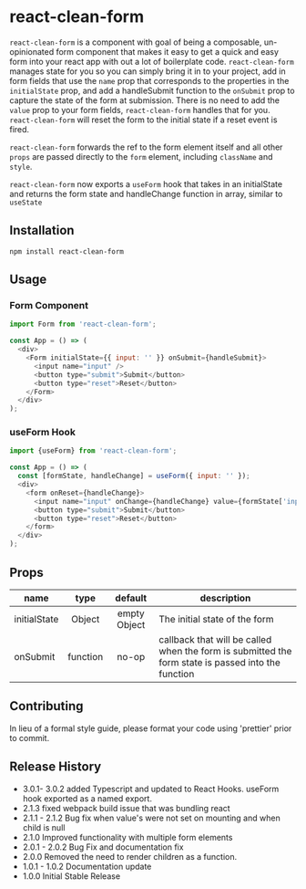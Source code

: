 # react-clean-form

`react-clean-form` is a component with goal of being a composable, un-opinionated form component that makes it easy to get a quick and easy form into your react app with out a lot of boilerplate code. `react-clean-form` manages state for you so you can simply bring it in to your project, add in form fields that use the `name` prop that corresponds to the properties in the `initialState` prop, and add a handleSubmit function to the `onSubmit` prop to capture the state of the form at submission. There is no need to add the `value` prop to your form fields, `react-clean-form` handles that for you. `react-clean-form` will reset the form to the initial state if a reset event is fired.

`react-clean-form` forwards the ref to the form element itself and all other `props` are passed directly to the `form` element, including `className` and `style`.

`react-clean-form` now exports a `useForm` hook that takes in an initialState and returns the form state and handleChange function in array, similar to `useState`

## Installation

`npm install react-clean-form`

## Usage

### Form Component

```javascript
import Form from 'react-clean-form';

const App = () => (
  <div>
    <Form initialState={{ input: '' }} onSubmit={handleSubmit}>
      <input name="input" />
      <button type="submit">Submit</button>
      <button type="reset">Reset</button>
    </Form>
  </div>
);
```

### useForm Hook

```javascript
import {useForm} from 'react-clean-form';

const App = () => (
  const [formState, handleChange] = useForm({ input: '' });
  <div>
    <form onReset={handleChange}>
      <input name="input" onChange={handleChange} value={formState['input']} />
      <button type="submit">Submit</button>
      <button type="reset">Reset</button>
    </form>
  </div>
);
```

## Props

| name         |   type   |   default    | description                                                                                        |
| ------------ | :------: | :----------: | -------------------------------------------------------------------------------------------------- |
| initialState |  Object  | empty Object | The initial state of the form                                                                      |
| onSubmit     | function |    no-op     | callback that will be called when the form is submitted the form state is passed into the function |

## Contributing

In lieu of a formal style guide, please format your code using 'prettier' prior to commit.

## Release History

- 3.0.1- 3.0.2 added Typescript and updated to React Hooks. useForm hook exported as a named export.
- 2.1.3 fixed webpack build issue that was bundling react
- 2.1.1 - 2.1.2 Bug fix when value's were not set on mounting and when child is null
- 2.1.0 Improved functionality with multiple form elements
- 2.0.1 - 2.0.2 Bug Fix and documentation fix
- 2.0.0 Removed the need to render children as a function.
- 1.0.1 - 1.0.2 Documentation update
- 1.0.0 Initial Stable Release
